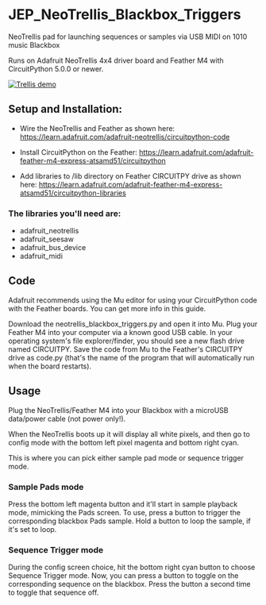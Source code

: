 # JEP_NeoTrellis_Blackbox_Triggers
NeoTrellis pad for launching sequences or samples via USB MIDI on 1010 music Blackbox

Runs on Adafruit NeoTrellis 4x4 driver board and Feather M4 with CircuitPython 5.0.0 or newer.

[![Trellis demo](http://img.youtube.com/vi/ZG33SLi7mFo/0.jpg)](http://www.youtube.com/watch?v=ZG33SLi7mFo)

## Setup and Installation:
- Wire the NeoTrellis and Feather as shown here:
https://learn.adafruit.com/adafruit-neotrellis/circuitpython-code

 - Install CircuitPython on the Feather:
https://learn.adafruit.com/adafruit-feather-m4-express-atsamd51/circuitpython

- Add libraries to /lib directory on Feather CIRCUITPY drive as shown here:
https://learn.adafruit.com/adafruit-feather-m4-express-atsamd51/circuitpython-libraries

### The libraries you'll need are:
- adafruit_neotrellis
- adafruit_seesaw
- adafruit_bus_device
- adafruit_midi


## Code
Adafruit recommends using the Mu editor for using your CircuitPython code with the Feather boards. You can get more info in this guide.

Download the neotrellis_blackbox_triggers.py and open it into Mu. Plug your Feather M4 into your computer via a known good USB cable. In your operating system's file explorer/finder, you should see a new flash drive named CIRCUITPY. Save the code from Mu to the Feather's CIRCUITPY drive as code.py (that's the name of the program that will automatically run when the board restarts).

## Usage
Plug the NeoTrellis/Feather M4 into your Blackbox with a microUSB data/power cable (not power only!).

When the NeoTrellis boots up it will display all white pixels, and then go to config mode with the bottom left pixel magenta and bottom right cyan.

This is where you can pick either sample pad mode or sequence trigger mode.

### Sample Pads mode
Press the bottom left magenta button and it'll start in sample playback mode, mimicking the Pads screen. To use, press a button to trigger the corresponding blackbox Pads sample. Hold a button to loop the sample, if it's set to loop.

### Sequence Trigger mode
During the config screen choice, hit the bottom right cyan button to choose Sequence Trigger mode. Now, you can press a button to toggle on the corresponding sequence on the blackbox. Press the button a second time to toggle that sequence off.
